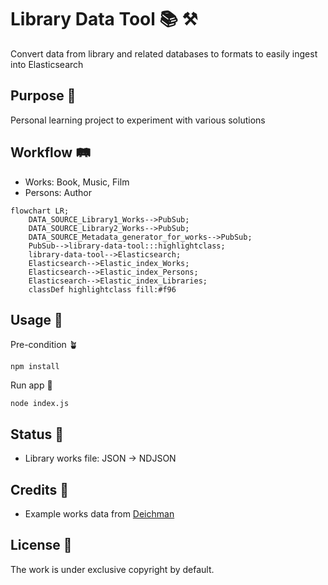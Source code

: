 # Library Data Tool 📚 ⚒️

Convert data from library and related databases to formats to easily ingest into Elasticsearch

## Purpose 💖

Personal learning project to experiment with various solutions

## Workflow 🛤️

- Works: Book, Music, Film
- Persons: Author

```mermaid
flowchart LR;
    DATA_SOURCE_Library1_Works-->PubSub;
    DATA_SOURCE_Library2_Works-->PubSub;
    DATA_SOURCE_Metadata_generator_for_works-->PubSub;
    PubSub-->library-data-tool:::highlightclass;
    library-data-tool-->Elasticsearch;
    Elasticsearch-->Elastic_index_Works;
    Elasticsearch-->Elastic_index_Persons;
    Elasticsearch-->Elastic_index_Libraries;
    classDef highlightclass fill:#f96
```

## Usage 🤖

Pre-condition 🪴

`npm install`

Run app 🚀

`node index.js`

## Status 🚜

- Library works file: JSON -> NDJSON

## Credits 👏

- Example works data from [Deichman](https://deichman.no/)

## License 📝

The work is under exclusive copyright by default.
